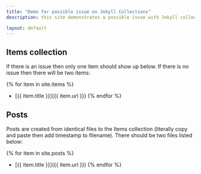 ```yaml
---
title: "Demo for possible issue on Jekyll Collections"
description: this site demonstrates a possible issue with Jekyll collections

layout: default
---
```


## Items collection

If there is an issue then only one item should show up below. 
If there is no issue then there will be two items:

{% for item in site.items %}
  * [{{ item.title }}]({{ item.url }})
{% endfor %}

## Posts

Posts are created from identical files to the Items collection (literally copy and paste then add timestamp to filename).
There should be two files listed below:

{% for item in site.posts %}
  * [{{ item.title }}]({{ item.url }})
{% endfor %}